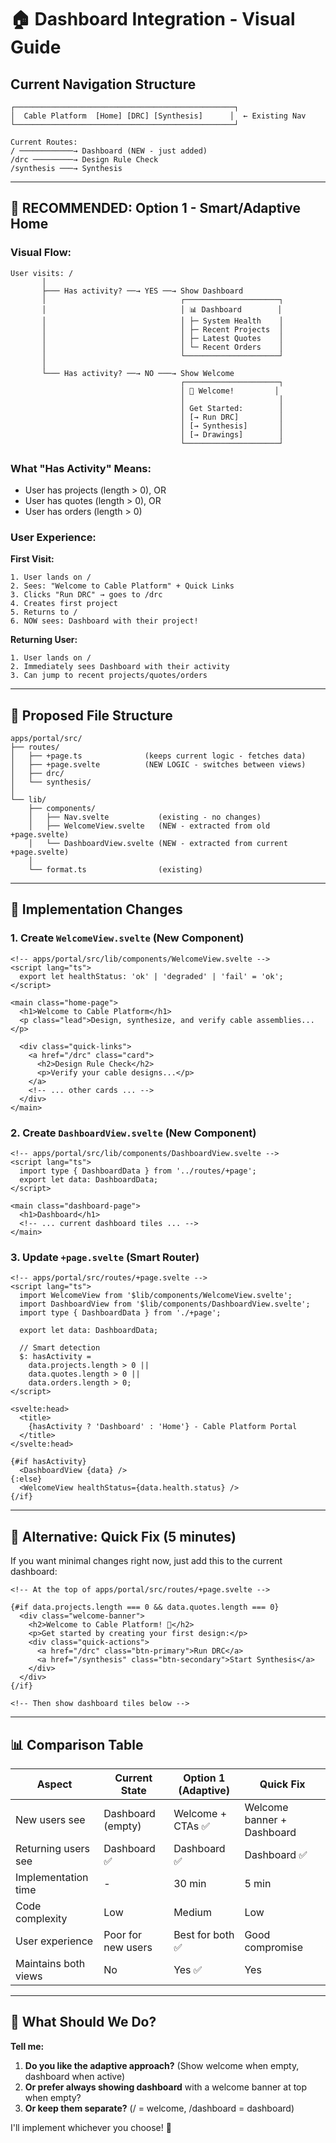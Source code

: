 # 🏠 Dashboard Integration - Visual Guide

## Current Navigation Structure

```
┌─────────────────────────────────────────────────┐
│  Cable Platform  [Home] [DRC] [Synthesis]      │  ← Existing Nav
└─────────────────────────────────────────────────┘

Current Routes:
/ ────────────→ Dashboard (NEW - just added)
/drc ─────────→ Design Rule Check
/synthesis ───→ Synthesis
```

---

## 🎯 RECOMMENDED: Option 1 - Smart/Adaptive Home

### Visual Flow:

```
User visits: /
       │
       ├─── Has activity? ──→ YES ──→ Show Dashboard
       │                              ┌─────────────────────┐
       │                              │ 📊 Dashboard        │
       │                              │ ├─ System Health    │
       │                              │ ├─ Recent Projects  │
       │                              │ ├─ Latest Quotes    │
       │                              │ └─ Recent Orders    │
       │                              └─────────────────────┘
       │
       └─── Has activity? ──→ NO ───→ Show Welcome
                                      ┌─────────────────────┐
                                      │ 👋 Welcome!         │
                                      │                     │
                                      │ Get Started:        │
                                      │ [→ Run DRC]         │
                                      │ [→ Synthesis]       │
                                      │ [→ Drawings]        │
                                      └─────────────────────┘
```

### What "Has Activity" Means:

- User has projects (length > 0), OR
- User has quotes (length > 0), OR
- User has orders (length > 0)

### User Experience:

**First Visit:**

```
1. User lands on /
2. Sees: "Welcome to Cable Platform" + Quick Links
3. Clicks "Run DRC" → goes to /drc
4. Creates first project
5. Returns to /
6. NOW sees: Dashboard with their project!
```

**Returning User:**

```
1. User lands on /
2. Immediately sees Dashboard with their activity
3. Can jump to recent projects/quotes/orders
```

---

## 📐 Proposed File Structure

```
apps/portal/src/
├── routes/
│   ├── +page.ts              (keeps current logic - fetches data)
│   ├── +page.svelte          (NEW LOGIC - switches between views)
│   ├── drc/
│   └── synthesis/
│
└── lib/
    ├── components/
    │   ├── Nav.svelte           (existing - no changes)
    │   ├── WelcomeView.svelte   (NEW - extracted from old +page.svelte)
    │   └── DashboardView.svelte (NEW - extracted from current +page.svelte)
    │
    └── format.ts                (existing)
```

---

## 🔧 Implementation Changes

### 1. Create `WelcomeView.svelte` (New Component)

```svelte
<!-- apps/portal/src/lib/components/WelcomeView.svelte -->
<script lang="ts">
  export let healthStatus: 'ok' | 'degraded' | 'fail' = 'ok';
</script>

<main class="home-page">
  <h1>Welcome to Cable Platform</h1>
  <p class="lead">Design, synthesize, and verify cable assemblies...</p>

  <div class="quick-links">
    <a href="/drc" class="card">
      <h2>Design Rule Check</h2>
      <p>Verify your cable designs...</p>
    </a>
    <!-- ... other cards ... -->
  </div>
</main>
```

### 2. Create `DashboardView.svelte` (New Component)

```svelte
<!-- apps/portal/src/lib/components/DashboardView.svelte -->
<script lang="ts">
  import type { DashboardData } from '../routes/+page';
  export let data: DashboardData;
</script>

<main class="dashboard-page">
  <h1>Dashboard</h1>
  <!-- ... current dashboard tiles ... -->
</main>
```

### 3. Update `+page.svelte` (Smart Router)

```svelte
<!-- apps/portal/src/routes/+page.svelte -->
<script lang="ts">
  import WelcomeView from '$lib/components/WelcomeView.svelte';
  import DashboardView from '$lib/components/DashboardView.svelte';
  import type { DashboardData } from './+page';

  export let data: DashboardData;

  // Smart detection
  $: hasActivity =
    data.projects.length > 0 ||
    data.quotes.length > 0 ||
    data.orders.length > 0;
</script>

<svelte:head>
  <title>
    {hasActivity ? 'Dashboard' : 'Home'} - Cable Platform Portal
  </title>
</svelte:head>

{#if hasActivity}
  <DashboardView {data} />
{:else}
  <WelcomeView healthStatus={data.health.status} />
{/if}
```

---

## 🚀 Alternative: Quick Fix (5 minutes)

If you want minimal changes right now, just add this to the current dashboard:

```svelte
<!-- At the top of apps/portal/src/routes/+page.svelte -->

{#if data.projects.length === 0 && data.quotes.length === 0}
  <div class="welcome-banner">
    <h2>Welcome to Cable Platform! 👋</h2>
    <p>Get started by creating your first design:</p>
    <div class="quick-actions">
      <a href="/drc" class="btn-primary">Run DRC</a>
      <a href="/synthesis" class="btn-secondary">Start Synthesis</a>
    </div>
  </div>
{/if}

<!-- Then show dashboard tiles below -->
```

---

## 📊 Comparison Table

| Aspect               | Current State      | Option 1 (Adaptive) | Quick Fix                  |
| -------------------- | ------------------ | ------------------- | -------------------------- |
| New users see        | Dashboard (empty)  | Welcome + CTAs ✅   | Welcome banner + Dashboard |
| Returning users see  | Dashboard ✅       | Dashboard ✅        | Dashboard ✅               |
| Implementation time  | -                  | 30 min              | 5 min                      |
| Code complexity      | Low                | Medium              | Low                        |
| User experience      | Poor for new users | Best for both ✅    | Good compromise            |
| Maintains both views | No                 | Yes ✅              | Yes                        |

---

## 🤔 What Should We Do?

**Tell me:**

1. **Do you like the adaptive approach?** (Show welcome when empty, dashboard when active)
2. **Or prefer always showing dashboard** with a welcome banner at top when empty?
3. **Or keep them separate?** (/ = welcome, /dashboard = dashboard)

I'll implement whichever you choose! 🚀
